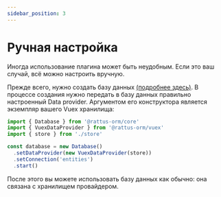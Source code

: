 ```yaml
---
sidebar_position: 3
---
```


# Ручная настройка

Иногда использование плагина может быть неудобным. Если это ваш случай, всё 
можно настроить вручную. 

Прежде всего, нужно создать базу данных [(подробнее здесь)](/docs/docs-core/database).
В процессе создания нужно передать в базу данных правильно настроенный Data provider. 
Аргументом его конструктора является экземпляр вашего Vuex хранилища: 

```typescript
import { Database } from '@rattus-orm/core'
import { VuexDataProvider } from '@rattus-orm/vuex'
import { store } from './store'

const database = new Database()
  .setDataProvider(new VuexDataProvider(store))
  .setConnection('entities')
  .start()
```

После этого вы можете использовать базу данных как обычно: она связана с хранилищем
провайдером. 
